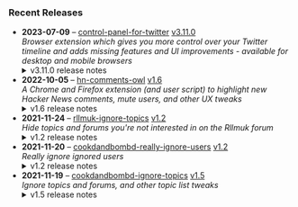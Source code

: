 ### Recent Releases

<!-- RECENT_RELEASES -->
<ul>
<li>
  <strong>2023-07-09</strong> – <a href="https://github.com/insin/control-panel-for-twitter">control-panel-for-twitter</a> <a href="https://github.com/insin/control-panel-for-twitter/releases/tag/v3.11.0">v3.11.0</a>
  <div><em>Browser extension which gives you more control over your Twitter timeline and adds missing features and UI improvements - available for desktop and mobile browsers</em></div>
  <details><summary>v3.11.0 release notes</summary><ul>
<li>Added an option to hide Retweets in user profiles</li>
<li>Added an option to change navigation bar density on desktop (Default, Comfortable or Compact)</li>
<li>Added an option to disable bold and italic text formatting in tweets</li>
<li>Moved formatting-related options to the "UI tweaks" section</li>
<li>Fixed getting the username when muting specific Quote Tweets</li>
<li>Removed Twitter Circle functionality</li>
</ul>
<hr>
<p>Available in the following extension stores:</p>
<p><a href="https://apps.apple.com/app/id1668516167?platform=iphone" rel="nofollow"><img src="https://user-images.githubusercontent.com/226692/216768643-4756e33c-1e61-41a7-9c56-9bd80f10bcc9.png" alt="Apple App Store" style="max-width: 100%;"></a> <a href="https://chrome.google.com/webstore/detail/control-panel-for-twitter/kpmjjdhbcfebfjgdnpjagcndoelnidfj" rel="nofollow"><img src="https://user-images.githubusercontent.com/226692/212897023-9e66b1b0-e1cd-44df-a4f2-3d5bda80c5f8.png" alt="Chrome" style="max-width: 100%;"></a></p>
<hr>
<h2>Screenshots</h2>
<h3>Disable bold and italic text formatting</h3>
<table>
<thead>
<tr>
<th>Before</th>
<th>After</th>
</tr>
</thead>
<tbody>
<tr>
<td><a target="_blank" rel="noopener noreferrer" href="https://github.com/insin/control-panel-for-twitter/assets/226692/6912a632-aacb-4867-857e-9faf9059148b"><img src="https://github.com/insin/control-panel-for-twitter/assets/226692/6912a632-aacb-4867-857e-9faf9059148b" style="max-width: 100%;"></a></td>
<td><a target="_blank" rel="noopener noreferrer" href="https://github.com/insin/control-panel-for-twitter/assets/226692/b4097558-1679-47b5-bc97-9b931dc084d5"><img src="https://github.com/insin/control-panel-for-twitter/assets/226692/b4097558-1679-47b5-bc97-9b931dc084d5" style="max-width: 100%;"></a></td>
</tr>
</tbody>
</table>
<h3>Navigation density</h3>
<table>
<thead>
<tr>
<th>Default</th>
<th>Comfortable</th>
<th>Compact</th>
</tr>
</thead>
<tbody>
<tr>
<td><a target="_blank" rel="noopener noreferrer" href="https://github.com/insin/control-panel-for-twitter/assets/226692/b8ce6f43-6c84-4f36-a5ff-bc76350d9273"><img width="77" src="https://github.com/insin/control-panel-for-twitter/assets/226692/b8ce6f43-6c84-4f36-a5ff-bc76350d9273" style="max-width: 100%;"></a></td>
<td><a target="_blank" rel="noopener noreferrer" href="https://github.com/insin/control-panel-for-twitter/assets/226692/eed6d97e-2c04-4d6c-963e-b0b6d90bade7"><img width="77" src="https://github.com/insin/control-panel-for-twitter/assets/226692/eed6d97e-2c04-4d6c-963e-b0b6d90bade7" style="max-width: 100%;"></a></td>
<td><a target="_blank" rel="noopener noreferrer" href="https://github.com/insin/control-panel-for-twitter/assets/226692/3e46e357-af69-4e0d-a55d-17c7dd7071c8"><img width="77" src="https://github.com/insin/control-panel-for-twitter/assets/226692/3e46e357-af69-4e0d-a55d-17c7dd7071c8" style="max-width: 100%;"></a></td>
</tr>
</tbody>
</table>
<h3>Hiding Retweets in user profiles</h3>
<p><a target="_blank" rel="noopener noreferrer" href="https://github.com/insin/control-panel-for-twitter/assets/226692/9b2468d0-d50d-4f0e-9bae-ebe76d454eee"><img src="https://github.com/insin/control-panel-for-twitter/assets/226692/9b2468d0-d50d-4f0e-9bae-ebe76d454eee" alt="" style="max-width: 100%;"></a></p></details>
</li>
<li>
  <strong>2022-10-05</strong> – <a href="https://github.com/insin/hn-comments-owl">hn-comments-owl</a> <a href="https://github.com/insin/hn-comments-owl/releases/tag/v1.6">v1.6</a>
  <div><em>A Chrome and Firefox extension (and user script) to highlight new Hacker News comments, mute users, and other UX tweaks</em></div>
  <details><summary>v1.6 release notes</summary><ul>
<li>Fixed displaying the number of new comments on item list pages</li>
</ul></details>
</li>
<li>
  <strong>2021-11-24</strong> – <a href="https://github.com/insin/rllmuk-ignore-topics">rllmuk-ignore-topics</a> <a href="https://github.com/insin/rllmuk-ignore-topics/releases/tag/v1.2">v1.2</a>
  <div><em>Hide topics and forums you're not interested in on the Rllmuk forum</em></div>
  <details><summary>v1.2 release notes</summary><ul>
<li>Added support for the Fluid view</li>
<li>Added a collapse control for the Fluid sidebar</li>
</ul></details>
</li>
<li>
  <strong>2021-11-20</strong> – <a href="https://github.com/insin/cookdandbombd-really-ignore-users">cookdandbombd-really-ignore-users</a> <a href="https://github.com/insin/cookdandbombd-really-ignore-users/releases/tag/v1.2">v1.2</a>
  <div><em>Really ignore ignored users</em></div>
  <details><summary>v1.2 release notes</summary><p>Updated for new theme</p>
<p>Added re-striping of posts so it doesn't look weird when posts are hidden</p></details>
</li>
<li>
  <strong>2021-11-19</strong> – <a href="https://github.com/insin/cookdandbombd-ignore-topics">cookdandbombd-ignore-topics</a> <a href="https://github.com/insin/cookdandbombd-ignore-topics/releases/tag/v1.5">v1.5</a>
  <div><em>Ignore topics and forums, and other topic list tweaks</em></div>
  <details><summary>v1.5 release notes</summary><p>Fixed alternate striping of topics when ignored topics are hidden</p></details>
</li>
</ul>
<!-- /RECENT_RELEASES -->
